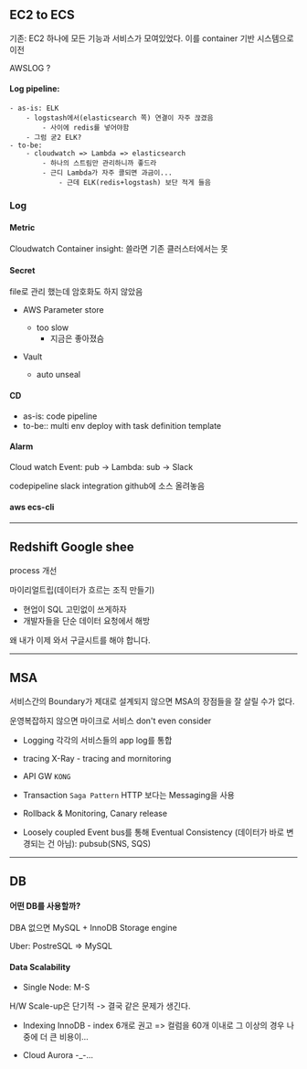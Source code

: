 ## EC2 to ECS

기존: EC2 하나에 모든 기능과 서비스가 모여있었다.
이를 container 기반 시스템으로 이전

AWSLOG ?
#### Log pipeline:
    - as-is: ELK
        - logstash에서(elasticsearch 쪽) 연결이 자주 끊겼음
            - 사이에 redis를 넣어야함
        - 그럼 굳2 ELK?
    - to-be:
        - cloudwatch => Lambda => elasticsearch
            - 하나의 스트림만 관리하니까 좋드라
            - 근디 Lambda가 자주 콜되면 과금이...
                - 근데 ELK(redis+logstash) 보단 적게 들음

### Log



#### Metric
Cloudwatch Container insight: 쓸라면 기존 클러스터에서는 못

#### Secret
file로 관리 했는데 암호화도 하지 않았음

- AWS Parameter store
    - too slow
        - 지금은 좋아졌슴

- Vault
    - auto unseal

#### CD
- as-is: code pipeline
- to-be:: multi env deploy with task definition template

#### Alarm
Cloud watch Event: pub -> Lambda: sub -> Slack

codepipeline slack integration
github에 소스 올려놓음

#### aws ecs-cli

---

## Redshift Google shee
process 개선

마이리얼트립(데이터가 흐르는 조직 만들기)

- 현업이 SQL 고민없이 쓰게하자
- 개발자들을 단순 데이터 요청에서 해방

왜 내가 이제 와서 구글시트를 해야 합니다.

---

## MSA

서비스간의 Boundary가 제대로 설계되지 않으면 MSA의 장점들을 잘 살릴 수가 없다.

운영복잡하지 않으면 마이크로 서비스 don't even consider

- Logging
각각의 서비스들의 app log를 통합

- tracing
X-Ray - tracing and mornitoring

- API GW
`KONG`

- Transaction
`Saga Pattern`
HTTP 보다는 Messaging을 사용

- Rollback & Monitoring, Canary release

- Loosely coupled
Event bus를 통해 Eventual Consistency (데이터가 바로 변경되는 건 아님): pubsub(SNS, SQS)

---

## DB

#### 어떤 DB를 사용할까?

DBA 없으면 MySQL + InnoDB Storage engine

Uber: PostreSQL => MySQL

#### Data Scalability

- Single Node: M-S

H/W Scale-up은 단기적 -> 결국 같은 문제가 생긴다.

- Indexing
InnoDB - index 6개로 권고
=> 컬럼을 60개 이내로
    그 이상의 경우 나중에 더 큰 비용이...

- Cloud
Aurora -_-...
